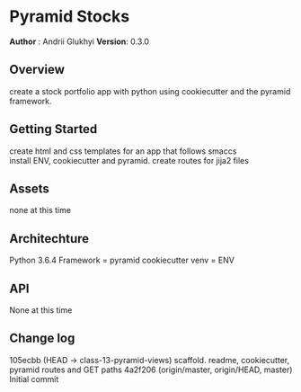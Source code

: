 # Pyramid Stocks


**Author** : Andrii Glukhyi
**Version**: 0.3.0

## Overview
create a stock portfolio app with python using cookiecutter and the pyramid framework.



## Getting Started
create html and css templates for an app that follows smaccs  
install ENV, cookiecutter and pyramid. 
create routes for jija2 files

## Assets
none at this time

## Architechture
Python 3.6.4 
Framework = pyramid
cookiecutter
venv = ENV

## API
None at this time

## Change log
105ecbb (HEAD -> class-13-pyramid-views) scaffold. readme, cookiecutter, pyramid routes and GET paths
4a2f206 (origin/master, origin/HEAD, master) Initial commit